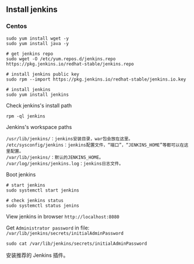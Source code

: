 

## Install jenkins

### Centos

```
sudo yum install wget -y
sudo yum install java -y

# get jenkins repo
sudo wget -O /etc/yum.repos.d/jenkins.repo https://pkg.jenkins.io/redhat-stable/jenkins.repo

# install jenkins public key
sudo rpm --import https://pkg.jenkins.io/redhat-stable/jenkins.io.key

# install jenkins
sudo yum install jenkins

```

Check jenkins's install path
```
rpm -ql jenkins
```

Jenkins's workspace paths

```
/usr/lib/jenkins/：jenkins安装目录，war包会放在这里。
/etc/sysconfig/jenkins：jenkins配置文件，“端口”，“JENKINS_HOME”等都可以在这里配置。
/var/lib/jenkins/：默认的JENKINS_HOME。
/var/log/jenkins/jenkins.log：jenkins日志文件。
```


Boot jenkins

```
# start jenkins
sudo systemctl start jenkins

# check jenkins status
sudo systemctl status jenins
```

View jenkins in browser `http://localhost:8080`

Get `Administrator password` in file: `/var/lib/jenkins/secrets/initialAdminPassword`

```
sudo cat /var/lib/jenkins/secrets/initialAdminPassword
```

安装推荐的 Jenkins 插件。